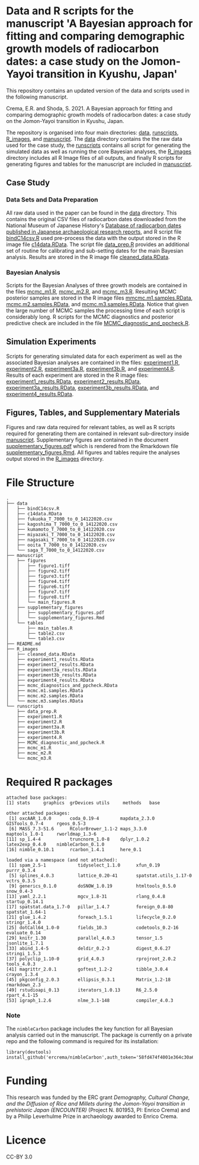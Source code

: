 # Data and R scripts for the manuscript  'A Bayesian approach for fitting and comparing demographic growth models of radiocarbon dates: a case study on the Jomon-Yayoi transition in Kyushu, Japan'

This repository contains an updated version of the data and scripts used in the following manuscript.

Crema, E.R. and Shoda, S. 2021. A Bayesian approach for fitting and comparing demographic growth models of radiocarbon dates: a case study on the Jomon-Yayoi transition in Kyushu, Japan.

The repository is organised into four main directories: [data](./data), [runscripts](./runscripts), [R_images](./R_images), and [manuscript](./manuscript). The [data](./data) directory contains the the raw data used for the case study, the [runscripts](./runscripts) contains all script for generating the simulated data as well as running the core Bayesian analyses, the [R_images](./R_images) directory includes all  R Image files of all outputs, and finally R scripts for generating figures and tables for the manuscript are included in [manuscript](./manuscript). 

## Case Study
### Data Sets and Data Preparation
All raw data used in the paper can be found in the [data](./data) directory. This contains the original CSV files of radiocarbon dates downloaded from the National Museum of Japanese History's [Database of radiocarbon dates published in Japanese archaeological research reports](https://www.rekihaku.ac.jp/up-cgi/login.pl?p=param/esrd/db_param), and R script file [bindC14csv.R](./data/bindC14csv.R) used pre-process the data with the output stored in the R image file [c14data.RData](./data/c14data.RData). The script file [data_prep.R](./runscripts/data_prep.R) provides an additional set of routine for calibrating and sub-setting dates for the main Bayesian analysis. Results are stored in the R image file  [cleaned_data.RData](./R_images/cleaned_data.RData).

### Bayesian Analysis
Scripts for the Bayesian Analyses of three growth models are contained in the files [mcmc_m1.R](./runscripts/mcmc_m1.R), [mcmc_m2.R](./runscripts/mcmc_m2.R), and [mcmc_m3.R](./runscripts/mcmc_m3.R). Resulting MCMC posterior samples are stored in the R image files [mmcmc.m1.samples.RData](./R_images/mcmc.m1.samples.RData), [mcmc.m2.samples.RData](./R_images/mcmc.m2.samples.RData), and [mcmc.m3.samples.RData](./R_images/mcmc.m3.samples.RData). Notice that given the large number of MCMC samples the processing time of each script is considerably long. R scripts for the MCMC diagnostics and posterior predictive check are included in the file [MCMC_diagnostic_and_ppcheck.R](./runscripts/MCMC_diagnostic_and_ppcheck.R).

## Simulation Experiments
Scripts for generating simulated data for each experiment as well as the associated Bayesian analyses are contained in the files: [experiment1.R](./runscripts/experiment1.R), [experiment2.R](./runscripts/experiment2.R), [experiment3a.R](./runscripts/experiment3a.R), [experiment3b.R](./runscripts/experiment3b.R), and [experiment4.R](./runscripts/experiment4.R). Results of each experiment are stored in the R image files: [experiment1_results.RData](./R_images/experiment1_results.RData), [experiment2_results.RData](./R_images/experiment2_results.RData), [experiment3a_results.RData](./R_images/experiment3a_results.RData), [experiment3b_results.RData](./R_images/experiment3b_results.RData), and [experiment4_results.RData](./R_images/experiment4_results.RData).

## Figures, Tables, and Supplementary Materials
Figures and raw data required for relevant tables, as well as R scripts required for generating them are contained in relevant sub-directory inside [manuscript](./manuscript). Supplementary figures are contained in the document [supplementary_figures.pdf](./manuscript/supplementary_figures/supplementary_figures.pdf) which is rendered from the Rmarkdown file [supplementary_figures.Rmd](./manuscript/supplementary_figures/supplementary_figures.Rmd). All figures and tables require the analyses output stored in 
the [R_images](./R_images) directory.

# File Structure
```
.
├── data
│   ├── bindC14csv.R
│   ├── c14data.RData
│   ├── fukuoka_T_7000_to_0_14122020.csv
│   ├── kagoshima_T_7000_to_0_14122020.csv
│   ├── kumamoto_T_7000_to_0_14122020.csv
│   ├── miyazaki_T_7000_to_0_14122020.csv
│   ├── nagasaki_T_7000_to_0_14122020.csv
│   ├── ooita_T_7000_to_0_14122020.csv
│   └── saga_T_7000_to_0_14122020.csv
├── manuscript
│   ├── figures
│   │   ├── figure1.tiff
│   │   ├── figure2.tiff
│   │   ├── figure3.tiff
│   │   ├── figure4.tiff
│   │   ├── figure6.tiff
│   │   ├── figure7.tiff
│   │   ├── figure8.tiff
│   │   └── main_figures.R
│   ├── supplementary_figures
│   │   ├── supplementary_figures.pdf
│   │   └── supplementary_figures.Rmd
│   └── tables
│       ├── main_tables.R
│       ├── table2.csv
│       └── table3.csv
├── README.md
├── R_images
│   ├── cleaned_data.RData
│   ├── experiment1_results.RData
│   ├── experiment2_results.RData
│   ├── experiment3a_results.RData
│   ├── experiment3b_results.RData
│   ├── experiment4_results.RData
│   ├── mcmc_diagnostics_and_ppcheck.RData
│   ├── mcmc.m1.samples.RData
│   ├── mcmc.m2.samples.RData
│   └── mcmc.m3.samples.RData
└── runscripts
    ├── data_prep.R
    ├── experiment1.R
    ├── experiment2.R
    ├── experiment3a.R
    ├── experiment3b.R
    ├── experiment4.R
    ├── MCMC_diagnostic_and_ppcheck.R
    ├── mcmc_m1.R
    ├── mcmc_m2.R
    └── mcmc_m3.R

```
# Required R packages

```
attached base packages:
[1] stats     graphics  grDevices utils     methods   base     

other attached packages:
 [1] oxcAAR_1.0.0       coda_0.19-4        mapdata_2.3.0      GISTools_0.7-4     rgeos_0.5-3       
 [6] MASS_7.3-51.6      RColorBrewer_1.1-2 maps_3.3.0         maptools_1.0-1     rworldmap_1.3-6   
[11] sp_1.4-4           truncnorm_1.0-8    dplyr_1.0.2        latex2exp_0.4.0    nimbleCarbon_0.1.0
[16] nimble_0.10.1      rcarbon_1.4.1      here_0.1          

loaded via a namespace (and not attached):
 [1] spam_2.5-1            tidyselect_1.1.0      xfun_0.19             purrr_0.3.4          
 [5] splines_4.0.3         lattice_0.20-41       spatstat.utils_1.17-0 vctrs_0.3.5          
 [9] generics_0.1.0        doSNOW_1.0.19         htmltools_0.5.0       snow_0.4-3           
[13] yaml_2.2.1            mgcv_1.8-31           rlang_0.4.8           startup_0.14.1       
[17] spatstat.data_1.7-0   pillar_1.4.7          foreign_0.8-80        spatstat_1.64-1      
[21] glue_1.4.2            foreach_1.5.1         lifecycle_0.2.0       stringr_1.4.0        
[25] dotCall64_1.0-0       fields_10.3           codetools_0.2-16      evaluate_0.14        
[29] knitr_1.30            parallel_4.0.3        tensor_1.5            jsonlite_1.7.1       
[33] abind_1.4-5           deldir_0.2-3          digest_0.6.27         stringi_1.5.3        
[37] polyclip_1.10-0       grid_4.0.3            rprojroot_2.0.2       tools_4.0.3          
[41] magrittr_2.0.1        goftest_1.2-2         tibble_3.0.4          crayon_1.3.4         
[45] pkgconfig_2.0.3       ellipsis_0.3.1        Matrix_1.2-18         rmarkdown_2.3        
[49] rstudioapi_0.13       iterators_1.0.13      R6_2.5.0              rpart_4.1-15         
[53] igraph_1.2.6          nlme_3.1-148          compiler_4.0.3    
```

### Note
The `nimbleCarbon` package includes the key function for all Bayesian analysis carried out in the manuscript. The package is currently on a private repo and the following command is required for its installation:
```
library(devtools)
install_github('ercrema/nimbleCarbon',auth_token='58fd474f4001e364c30a642e5013972e5a2fb7ae')
```

# Funding
This research was funded by the ERC grant _Demography, Cultural Change, and the Diffusion of Rice and Millets during the Jomon-Yayoi transition in prehistoric Japan (ENCOUNTER)_ (Project N. 801953, PI: Enrico Crema) and by a Philip Leverhulme Prize in archaeology awarded to Enrico Crema.

# Licence
CC-BY 3.0


